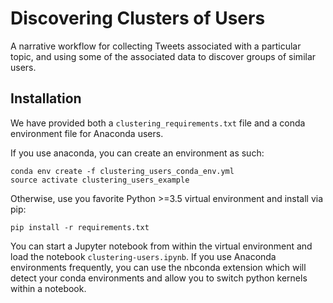 # Discovering Clusters of Users

A narrative workflow for collecting Tweets associated with a particular topic, and using some of the associated data to discover groups of similar users.

## Installation

We have provided both a `clustering_requirements.txt` file and a conda environment file for Anaconda users.

If you use anaconda, you can create an environment as such:

```
conda env create -f clustering_users_conda_env.yml
source activate clustering_users_example
```

Otherwise, use you favorite Python >=3.5 virtual environment and install via pip:

```
pip install -r requirements.txt
```

You can start a Jupyter notebook from within the virtual environment and load the notebook `clustering-users.ipynb`. If you use Anaconda environments frequently, you can use the nbconda extension which will detect your conda environments and allow you to switch python kernels within a notebook.
